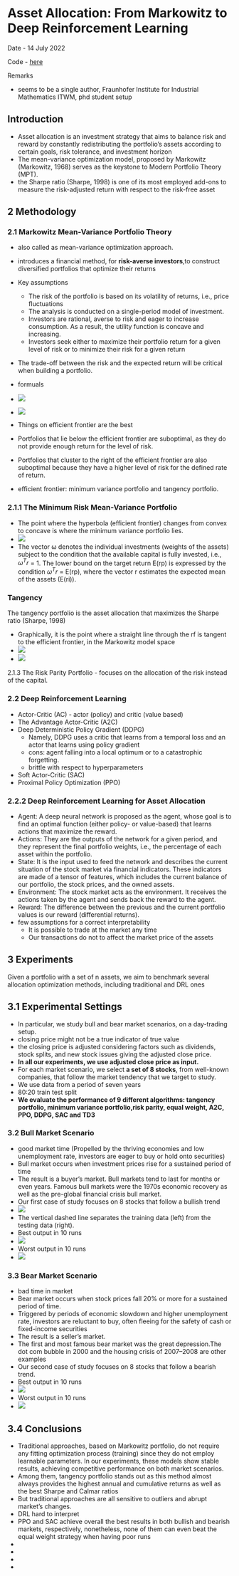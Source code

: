 # Asset Allocation: From Markowitz to Deep Reinforcement Learning

Date - 14 July 2022

Code - [here](https://github.com/RicardDurall/Benchmarking-Strategies-for-Asset-Allocation)

Remarks
* seems to be a single author, Fraunhofer Institute for Industrial Mathematics ITWM, phd student setup 


## Introduction
* Asset allocation is an investment strategy that aims to balance risk and reward by constantly redistributing the portfolio’s assets according to certain goals, risk tolerance, and investment horizon 
*  The mean-variance optimization model, proposed by Markowitz (Markowitz, 1968) serves as the keystone to Modern Portfolio Theory (MPT).
* the Sharpe ratio (Sharpe, 1998) is one of its most employed add-ons to measure the
risk-adjusted return with respect to the risk-free asset

## 2 Methodology
### 2.1 Markowitz Mean-Variance Portfolio Theory
* also called as mean-variance optimization approach.
* introduces a financial method, for **risk-averse investors**,to construct diversified portfolios that optimize their returns
* Key assumptions
    * The risk of the portfolio is based on its volatility of returns, i.e., price fluctuations
    * The analysis is conducted on a single-period model of investment.
    * Investors are rational, averse to risk and eager to increase consumption. As a result, the utility function is concave and increasing.
    * Investors seek either to maximize their portfolio return for a given level of risk or to minimize their risk for a given return
* The trade-off between the risk and the expected return will be critical when building a portfolio.
* formuals
* ![](./assets/p1_p1.png)

* ![](./assets/p1_p2.png)
* Things on efficient frontier are the best
*  Portfolios that lie below the efficient frontier are suboptimal, as they do not provide enough return for the level of risk.
* Portfolios that cluster to the right of the efficient frontier are also suboptimal because they have a higher level of risk for the defined rate of return. 
* efficient frontier: minimum variance portfolio and tangency portfolio.



### 2.1.1 The Minimum Risk Mean-Variance Portfolio
* The point where the hyperbola (efficient frontier) changes from convex to concave is where the minimum variance portfolio lies.
* ![](./assets/p1_p3.png)
* The vector ω denotes the individual investments (weights of the assets) subject to the condition that the available capital is fully invested, i.e., $ω^Tr$ = 1. The lower bound on the target return E(rp) is expressed by the condition $ω^Tr$ = E(rp), where the vector r estimates the expected mean of the assets (E(ri)).

### Tangency
The tangency portfolio is the asset allocation that maximizes the Sharpe ratio (Sharpe, 1998)

* Graphically, it is the point where a straight line through the rf is tangent to the efficient frontier, in the Markowitz model space
* ![](./assets/p1_p4.png)
* ![](./assets/p1_p5.png)

2.1.3 The Risk Parity Portfolio - focuses on the allocation of the risk instead of the capital.


###  2.2 Deep Reinforcement Learning
* Actor-Critic (AC) - actor (policy) and critic (value based)
* The Advantage Actor-Critic (A2C)
* Deep Deterministic Policy Gradient (DDPG)
    * Namely, DDPG uses a critic that learns from a temporal loss and an actor that learns using policy gradient
    * cons: agent falling into a local optimum or to a catastrophic forgetting.
    * brittle with respect to hyperparameters
* Soft Actor-Critic (SAC) 
* Proximal Policy Optimization (PPO) 

### 2.2.2 Deep Reinforcement Learning for Asset Allocation

* Agent: A deep neural network is proposed as the agent, whose goal is to find an optimal function (either policy- or value-based) that learns actions that maximize the reward.
* Actions: They are the outputs of the network for a given period, and they represent the final portfolio weights, i.e., the percentage of each asset within the portfolio.
* State: It is the input used to feed the network and describes the current situation of the stock market via financial indicators. These indicators are made of a tensor of features, which includes the current
balance of our portfolio, the stock prices, and the owned assets.
* Environment: The stock market acts as the environment. It receives the actions taken by the agent and sends back the reward to the agent.
* Reward: The difference between the previous and the current portfolio values is our reward (differential returns).
* few assumptions for a correct interpretability
    * It is possible to trade at the market any time
    * Our transactions do not to affect the market price of the assets

## 3 Experiments
Given a portfolio with a set of n assets, we aim
to benchmark several allocation optimization methods, including traditional and DRL ones


## 3.1 Experimental Settings
* In particular, we study bull and bear market scenarios, on a day-trading setup.
* closing price might not be a true indicator of true value 
*  the closing price is adjusted considering factors such as dividends, stock splits, and
new stock issues giving the adjusted close price.
* **In all our experiments, we use adjusted close price as input.**
* For each market scenario, we select **a set of 8 stocks**, from well-known companies, that follow the market tendency that we target to study. 
* We use data from a period of seven years
* 80:20 train test split
* **We evaluate the performance of 9 different algorithms: tangency portfolio, minimum variance portfolio,risk parity, equal weight, A2C, PPO, DDPG, SAC and TD3**

### 3.2 Bull Market Scenario 
* good market time (Propelled by the thriving economies and low unemployment rate, investors are eager to buy or hold onto securities)
* Bull market occurs when investment prices rise for a sustained period of time
* The result is a buyer’s market. Bull markets tend to last for months or even years. Famous bull markets were the 1970s economic recovery as well as the pre-global financial crisis bull market.
* Our first case of study focuses on 8 stocks that follow a bullish trend
* ![](./assets/p1_p6.png)
* The vertical dashed line separates the training data (left)
from the testing data (right).
* Best output in 10 runs
* ![](./assets/p1_p7.png)
* Worst output in 10 runs
* ![](./assets/p1_p8.png)


### 3.3 Bear Market Scenario
* bad time in market
* Bear market occurs when stock prices fall 20% or more for a sustained period of time.
* Triggered by periods of economic slowdown and higher unemployment rate, investors are reluctant to buy, often fleeing for the safety of cash or fixed-income securities
* The result is a seller’s market.
* The first and most famous bear market was the great depression.The dot com bubble in 2000 and the housing crisis of 2007–2008 are other examples
* Our second case of study focuses on 8 stocks that follow a bearish trend.
* Best output in 10 runs
* ![](./assets/p1_p9.png)
* Worst output in 10 runs
* ![](./assets/p1_p10.png)


## 3.4 Conclusions
* Traditional approaches, based on Markowitz portfolio, do not require any fitting optimization process (training) since they do not employ learnable parameters. In our experiments, these models show stable results, achieving competitive performance on both market scenarios.
* Among them, tangency portfolio stands out as this method almost always provides the highest annual and cumulative returns as well as the best Sharpe and Calmar ratios
* But traditional approaches are all sensitive to outliers and abrupt market’s changes.
* DRL hard to interpret
* PPO and SAC achieve overall the best results in both bullish and bearish markets, respectively, nonetheless, none of them can even beat the equal weight strategy when having poor runs 
* 
* 
* 
* 


